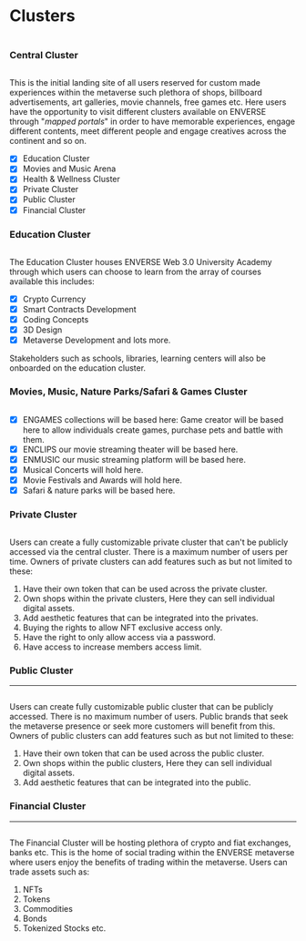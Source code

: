 # Clusters

<figure><img src="../../.gitbook/assets/ENLAND MAP.jpg" alt=""><figcaption></figcaption></figure>

### Central Cluster



<figure><img src="../../.gitbook/assets/cluster 6.jpg" alt=""><figcaption></figcaption></figure>

This is the initial landing site of all users reserved for custom made experiences within the metaverse such plethora of shops, billboard advertisements, art galleries, movie channels, free games etc. Here users have the opportunity to visit different clusters available on ENVERSE through "_mapped portals_" in order to have memorable experiences, engage different contents, meet different people and engage creatives across the continent and so on.

* [x] Education Cluster
* [x] Movies and Music Arena
* [x] Health & Wellness Cluster
* [x] Private Cluster
* [x] Public Cluster
* [x] Financial Cluster

### Education Cluster



<figure><img src="../../.gitbook/assets/cluster 5.jpg" alt=""><figcaption></figcaption></figure>

The Education Cluster houses ENVERSE Web 3.0 University Academy through which users can choose to learn from the array of courses available this includes:

* [x] Crypto Currency
* [x] Smart Contracts Development
* [x] Coding Concepts
* [x] 3D Design
* [x] Metaverse Development and lots more.

Stakeholders such as schools, libraries, learning centers will also be onboarded on the education cluster.

### Movies, Music, Nature Parks/Safari & Games Cluster



<figure><img src="../../.gitbook/assets/cluster 4.jpg" alt=""><figcaption></figcaption></figure>

* [x] ENGAMES collections will be based here:  Game creator will be based here to allow individuals create games, purchase pets and battle with them.
* [x] ENCLIPS our movie streaming theater will be based here.
* [x] ENMUSIC our music streaming platform will be based here.
* [x] Musical Concerts will hold here.
* [x] Movie Festivals and Awards will hold here.
* [x] Safari & nature parks will be based here.

### Private Cluster



<figure><img src="../../.gitbook/assets/cluster1.jpg" alt=""><figcaption></figcaption></figure>

Users can create a fully customizable private cluster that can't be publicly accessed via the central cluster. There is a maximum number of users per time. Owners of private clusters can add features such as but not limited to these:

1. Have their own token that can be used across the private cluster.
2. Own shops within the private clusters, Here they can sell individual digital assets.
3. Add aesthetic features that can be integrated into the privates.
4. Buying the rights to allow NFT exclusive access only.
5. Have the right to only allow access via a password.
6. Have access to increase members access limit.

### P**ublic Cluster**

****

<figure><img src="../../.gitbook/assets/cluster 3.jpg" alt=""><figcaption></figcaption></figure>

Users can create fully customizable public cluster that can be publicly accessed. There is no maximum number of users. Public brands that seek the metaverse presence or seek more customers will benefit from this. Owners of public clusters can add features such as but not limited to these:

1. Have their own token that can be used across the public cluster.
2. Own shops within the public clusters, Here they can sell individual digital assets.
3. Add aesthetic features that can be integrated into the public.

### Financial **Cluster**

****

<figure><img src="../../.gitbook/assets/cluster 2.jpg" alt=""><figcaption></figcaption></figure>

The Financial Cluster will be hosting plethora of crypto and fiat exchanges, banks etc. This is the home of social trading within the ENVERSE metaverse where users enjoy the benefits of trading within the metaverse. Users can trade assets such as:

1. NFTs
2. Tokens
3. Commodities
4. Bonds
5. Tokenized Stocks etc.
